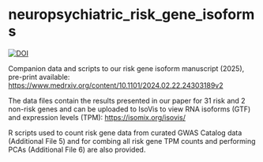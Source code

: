 # neuropsychiatric_risk_gene_isoforms


<a href="https://doi.org/10.5281/zenodo.16416952"><img src="https://zenodo.org/badge/782291396.svg" alt="DOI"></a>


Companion data and scripts to our risk gene isoform manuscript (2025), pre-print available: https://www.medrxiv.org/content/10.1101/2024.02.22.24303189v2

The data files contain the results presented in our paper for 31 risk and 2 non-risk genes and can be uploaded to IsoVis to view RNA isoforms (GTF) and expression levels (TPM): https://isomix.org/isovis/ 

R scripts used to count risk gene data from curated GWAS Catalog data (Additional File 5) and for combing all risk gene TPM counts and performing PCAs (Additional File 6) are also provided.
